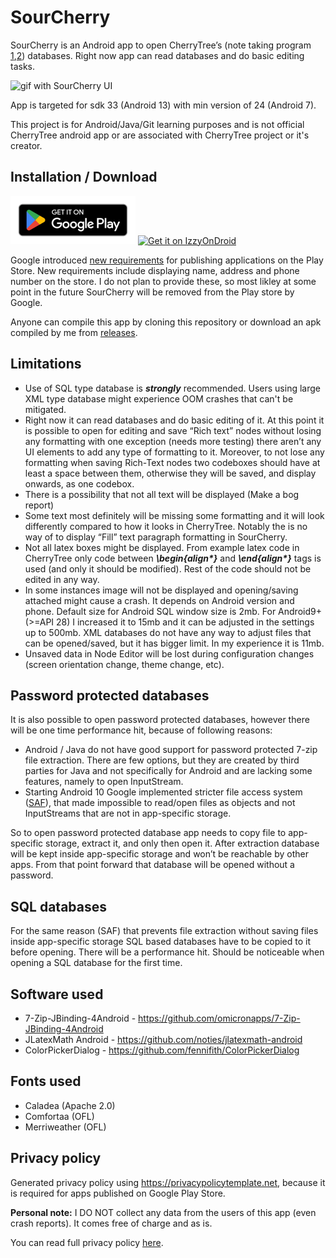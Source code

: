 # SourCherry

SourCherry is an Android app to open CherryTree’s (note taking program [1](https://github.com/giuspen/cherrytree),[2](https://www.giuspen.com/)) databases. Right now app can read databases and do basic editing tasks.

![gif with SourCherry UI](https://github.com/FFDA/ffda.github.storage/raw/main/images/SourCherry.gif)

App is targeted for sdk 33 (Android 13) with min version of 24 (Android 7).

This project is for Android/Java/Git learning purposes and is not official CherryTree android app or are associated with CherryTree project or it's creator.

## Installation / Download

[![](https://raw.githubusercontent.com/FFDA/ffda.github.storage/main/images/google-play-badge.png)](https://play.google.com/store/apps/details?id=lt.ffda.sourcherry)
[<img src="https://gitlab.com/IzzyOnDroid/repo/-/raw/master/assets/IzzyOnDroid.png" alt="Get it on IzzyOnDroid" height="75">](https://apt.izzysoft.de/fdroid/index/apk/lt.ffda.sourcherry)

Google introduced [new requirements](https://support.google.com/googleplay/android-developer/answer/10788890?hl=en) for publishing applications on the Play Store. New requirements include displaying name, address and phone number on the store. I do not plan to provide these, so most likley at some point in the future SourCherry will be removed from the Play store by Google.

Anyone can compile this app by cloning this repository or download an apk compiled by me from [releases](https://github.com/FFDA/SourCherry/releases/).

## Limitations

* Use of SQL type database is ***strongly*** recommended. Users using large XML type database might experience OOM crashes that can't be mitigated.
* Right now it can read databases and do basic editing of it. At this point it is possible to open for editing and save “Rich text” nodes without losing any formatting with one exception (needs more testing) there aren’t any UI elements to add any type of formatting to it. Moreover, to not lose any formatting when saving Rich-Text nodes two codeboxes should have at least a space between them, otherwise they will be saved, and display onwards, as one codebox.
* There is a possibility that not all text will be displayed (Make a bog report)
* Some text most definitely will be missing some formatting and it will look differently compared to how it looks in CherryTree. Notably the is no way of to display “Fill” text paragraph formatting in SourCherry.
* Not all latex boxes might be displayed. From example latex code in CherryTree only code between ***\begin{align\*}*** and ***\end{align\*}*** tags is used (and only it should be modified). Rest of the code should not be edited in any way.
* In some instances image will not be displayed and opening/saving attached might cause a crash. It depends on Android version and phone. Default size for Android SQL window size is 2mb. For Android9+ (>=API 28) I increased it to 15mb and it can be adjusted in the settings up to 500mb. XML databases do not have any way to adjust files that can be opened/saved, but it has bigger limit. In my experience it is 11mb.
* Unsaved data in Node Editor will be lost during configuration changes (screen orientation change, theme change, etc).

## Password protected databases

It is also possible to open password protected databases, however there will be one time performance hit, because of following reasons:

* Android / Java do not have good support for password protected 7-zip file extraction. There are few options, but they are created by third parties for Java and not specifically for Android and are lacking some features, namely to open InputStream.
* Starting Android 10 Google implemented stricter file access system ([SAF](https://developer.android.com/guide/topics/providers/document-provider)), that made impossible to read/open files as objects and not InputStreams that are not in app-specific storage.

So to open password protected database app needs to copy file to app-specific storage, extract it, and only then open it. After extraction database will be kept inside app-specific storage and won’t be reachable by other apps. From that point forward that database will be opened without a password.

## SQL databases

For the same reason (SAF) that prevents file extraction without saving files inside app-specific storage SQL based databases have to be copied to it before opening. There will be a performance hit. Should be noticeable when opening a SQL database for the first time.

## Software used

* 7-Zip-JBinding-4Android - https://github.com/omicronapps/7-Zip-JBinding-4Android
* JLatexMath Android - https://github.com/noties/jlatexmath-android
* ColorPickerDialog - https://github.com/fennifith/ColorPickerDialog

## Fonts used
* Caladea (Apache 2.0)
* Comfortaa (OFL)
* Merriweather (OFL)

## Privacy policy

Generated privacy policy using https://privacypolicytemplate.net, because it is required for apps published on Google Play Store.

**Personal note:** I DO NOT collect any data from the users of this app (even crash reports). It comes free of charge and as is.

You can read full privacy policy [here](https://htmlpreview.github.io/?https://github.com/FFDA/ffda.github.storage/blob/main/misc/SourCherry-PrivacyPolicy.html).